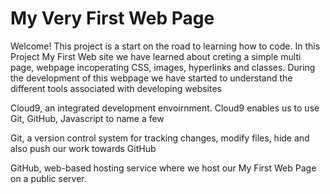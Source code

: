 # My Very First Web Page
Welcome!
This project is a start on the road to learning how to code. 
In this Project My First Web site we have learned about creting a simple multi page, webpage incoperating CSS, images, hyperlinks and classes. 
During the development of this webpage we have started to understand the different tools associated with developing websites

Cloud9, an integrated development envoirnment. Cloud9 enables us to use Git, GitHub, Javascript to name a few

Git, a version control system for tracking changes, modify files, hide and also push our work towards GitHub

GitHub, web-based hosting service where we host our My First Web Page on a public server.
